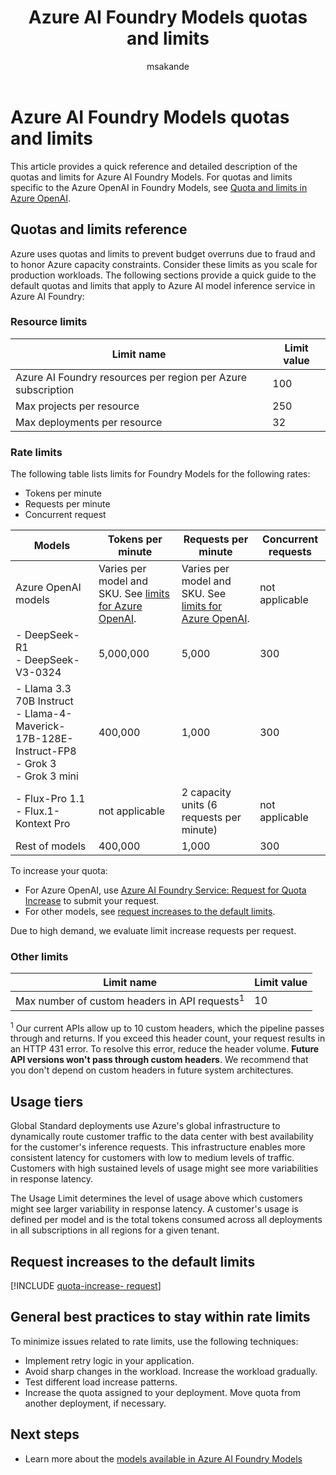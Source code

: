 ﻿---
title: Azure AI Foundry Models quotas and limits
titleSuffix: Azure AI Foundry
description: Quick reference, detailed description, and best practices on the quotas and limits for the Azure AI Foundry service.
author: msakande
ms.service: azure-ai-foundry
ms.subservice: azure-ai-foundry-model-inference
ms.custom: ignite-2024, github-universe-2024
ms.topic: concept-article
ms.date: 08/14/2025
ms.author: mopeakande
ms.reviewer: haakar
reviewer: haakar
---

# Azure AI Foundry Models quotas and limits

This article provides a quick reference and detailed description of the quotas and limits for Azure AI Foundry Models. For quotas and limits specific to the Azure OpenAI in Foundry Models, see [Quota and limits in Azure OpenAI](../openai/quotas-limits.md).

## Quotas and limits reference

Azure uses quotas and limits to prevent budget overruns due to fraud and to honor Azure capacity constraints. Consider these limits as you scale for production workloads. The following sections provide a quick guide to the default quotas and limits that apply to Azure AI model inference service in Azure AI Foundry:

### Resource limits

| Limit name | Limit value |
|--|--|
| Azure AI Foundry resources per region per Azure subscription | 100 |
| Max projects per resource | 250 |
| Max deployments per resource | 32 | 

### Rate limits

The following table lists limits for Foundry Models for the following rates:

- Tokens per minute
- Requests per minute
- Concurrent request

| Models                                                                 | Tokens per minute                                   | Requests per minute                                   | Concurrent requests   |
| ---------------------------------------------------------------------- | --------------------------------------------------- | ----------------------------------------------------- | -------------------- |
| Azure OpenAI models                                                    | Varies per model and SKU. See [limits for Azure OpenAI](../openai/quotas-limits.md). | Varies per model and SKU. See [limits for Azure OpenAI](../openai/quotas-limits.md). | not applicable       |
| - DeepSeek-R1<br />- DeepSeek-V3-0324                                      | 5,000,000                                           | 5,000                                                 | 300                  |
| - Llama 3.3 70B Instruct<br />- Llama-4-Maverick-17B-128E-Instruct-FP8<br />- Grok 3<br />- Grok 3 mini | 400,000                                             | 1,000                                                 | 300                  |
| - Flux-Pro 1.1<br />- Flux.1-Kontext Pro                                   | not applicable                                      | 2 capacity units (6 requests per minute)              | not applicable       |
| Rest of models                                                         | 400,000                                             | 1,000                                                 | 300                  |

To increase your quota:

- For Azure OpenAI, use [Azure AI Foundry Service: Request for Quota Increase](https://customervoice.microsoft.com/Pages/ResponsePage.aspx?id=v4j5cvGGr0GRqy180BHbR4xPXO648sJKt4GoXAed-0pUMFE1Rk9CU084RjA0TUlVSUlMWEQzVkJDNCQlQCN0PWcu) to submit your request. 
- For other models, see [request increases to the default limits](#request-increases-to-the-default-limits). 
 
Due to high demand, we evaluate limit increase requests per request.

### Other limits

| Limit name | Limit value |
|--|--|
| Max number of custom headers in API requests<sup>1</sup> | 10 |

<sup>1</sup> Our current APIs allow up to 10 custom headers, which the pipeline passes through and returns. If you exceed this header count, your request results in an HTTP 431 error. To resolve this error, reduce the header volume. **Future API versions won't pass through custom headers**. We recommend that you don't depend on custom headers in future system architectures.

## Usage tiers

Global Standard deployments use Azure's global infrastructure to dynamically route customer traffic to the data center with best availability for the customer's inference requests. This infrastructure enables more consistent latency for customers with low to medium levels of traffic. Customers with high sustained levels of usage might see more variabilities in response latency.

The Usage Limit determines the level of usage above which customers might see larger variability in response latency. A customer's usage is defined per model and is the total tokens consumed across all deployments in all subscriptions in all regions for a given tenant.

## Request increases to the default limits

[!INCLUDE [quota-increase- request](../openai/includes/quota-increase-request.md)]

## General best practices to stay within rate limits

To minimize issues related to rate limits, use the following techniques:

- Implement retry logic in your application.
- Avoid sharp changes in the workload. Increase the workload gradually.
- Test different load increase patterns.
- Increase the quota assigned to your deployment. Move quota from another deployment, if necessary.

## Next steps

* Learn more about the [models available in Azure AI Foundry Models](../model-inference/concepts/models.md)
